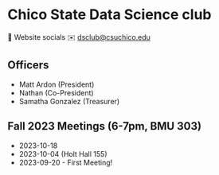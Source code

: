 # Chico State Data Science club
🔗 Website
socials
✉️ dsclub@csuchico.edu 

## Officers
* Matt Ardon (President)
* Nathan (Co-President)
* Samatha Gonzalez (Treasurer)

## Fall 2023 Meetings (6-7pm, BMU 303)

* 2023-10-18
* 2023-10-04 (Holt Hall 155)
* 2023-09-20 - First Meeting!

